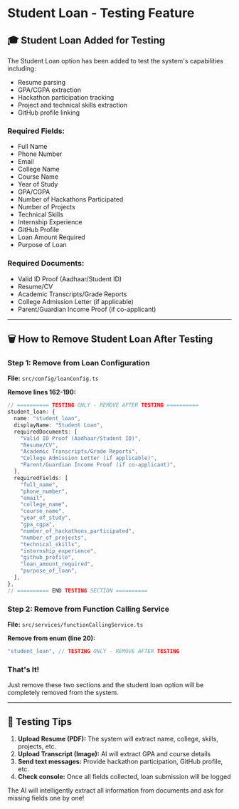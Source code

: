 # Student Loan - Testing Feature

## 🎓 Student Loan Added for Testing

The Student Loan option has been added to test the system's capabilities including:
- Resume parsing
- GPA/CGPA extraction
- Hackathon participation tracking
- Project and technical skills extraction
- GitHub profile linking

### Required Fields:
- Full Name
- Phone Number
- Email
- College Name
- Course Name
- Year of Study
- GPA/CGPA
- Number of Hackathons Participated
- Number of Projects
- Technical Skills
- Internship Experience
- GitHub Profile
- Loan Amount Required
- Purpose of Loan

### Required Documents:
- Valid ID Proof (Aadhaar/Student ID)
- Resume/CV
- Academic Transcripts/Grade Reports
- College Admission Letter (if applicable)
- Parent/Guardian Income Proof (if co-applicant)

---

## 🗑️ How to Remove Student Loan After Testing

### Step 1: Remove from Loan Configuration
**File:** `src/config/loanConfig.ts`

**Remove lines 162-190:**
```typescript
// ========== TESTING ONLY - REMOVE AFTER TESTING ==========
student_loan: {
  name: "student_loan",
  displayName: "Student Loan",
  requiredDocuments: [
    "Valid ID Proof (Aadhaar/Student ID)",
    "Resume/CV",
    "Academic Transcripts/Grade Reports",
    "College Admission Letter (if applicable)",
    "Parent/Guardian Income Proof (if co-applicant)",
  ],
  requiredFields: [
    "full_name",
    "phone_number",
    "email",
    "college_name",
    "course_name",
    "year_of_study",
    "gpa_cgpa",
    "number_of_hackathons_participated",
    "number_of_projects",
    "technical_skills",
    "internship_experience",
    "github_profile",
    "loan_amount_required",
    "purpose_of_loan",
  ],
},
// ========== END TESTING SECTION ==========
```

### Step 2: Remove from Function Calling Service
**File:** `src/services/functionCallingService.ts`

**Remove from enum (line 20):**
```typescript
"student_loan", // TESTING ONLY - REMOVE AFTER TESTING
```

### That's It!
Just remove these two sections and the student loan option will be completely removed from the system.

---

## 📝 Testing Tips

1. **Upload Resume (PDF):** The system will extract name, college, skills, projects, etc.
2. **Upload Transcript (Image):** AI will extract GPA and course details
3. **Send text messages:** Provide hackathon participation, GitHub profile, etc.
4. **Check console:** Once all fields collected, loan submission will be logged

The AI will intelligently extract all information from documents and ask for missing fields one by one!
